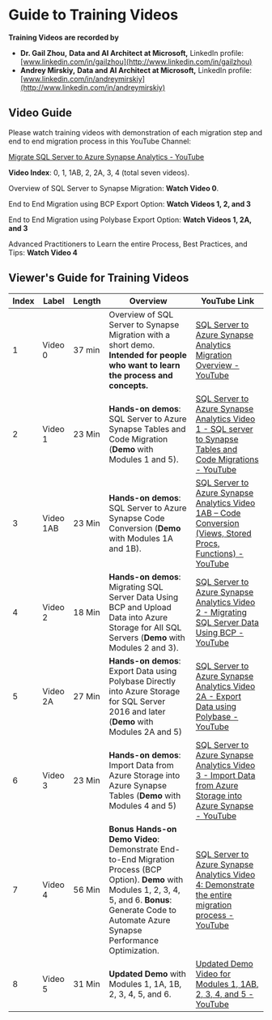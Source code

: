 # **Guide to Training Videos** 

**Training Videos are recorded by**

- **Dr. Gail Zhou,** **Data and AI Architect at Microsoft,** LinkedIn profile: [www.linkedin.com/in/gailzhou](http://www.linkedin.com/in/gailzhou)
- **Andrey Mirskiy,** **Data and AI Architect at Microsoft,** LinkedIn profile: [www.linkedin.com/in/andreymirskiy](http://www.linkedin.com/in/andreymirskiy)



## **Video Guide**

Please watch training videos with demonstration of each migration step and end to end migration process in this YouTube Channel: 

[Migrate SQL Server to Azure Synapse Analytics - YouTube](https://www.youtube.com/playlist?list=PLTPqkIPx9Hx8QJnYh45aewA_60Kw3x1Ia)

**Video Index**: 0, 1, 1AB, 2, 2A, 3, 4 (total seven videos).

Overview of SQL Server to Synapse Migration: **Watch Video 0**. 

End to End Migration using BCP Export Option: **Watch Videos 1, 2, and 3**

End to End Migration using Polybase Export Option: **Watch Videos 1, 2A, and 3** 

Advanced Practitioners to Learn the entire Process, Best Practices, and Tips: **Watch Video 4** 



## **Viewer's Guide for Training Videos**

| **Index** | **Label** | **Length** | **Overview**                                                 | **YouTube Link**                                             |
| --------- | --------- | ---------- | ------------------------------------------------------------ | ------------------------------------------------------------ |
| 1         | Video 0   | 37 min     | Overview of SQL Server to Synapse Migration with a short demo. **Intended for people who want to learn the process and concepts.** | [SQL Server to Azure Synapse Analytics Migration Overview - YouTube](https://www.youtube.com/watch?v=VEuwoxmzciM&list=PLTPqkIPx9Hx8QJnYh45aewA_60Kw3x1Ia&index=1) |
| 2         | Video 1   | 23 Min     | **Hands-on demos**: SQL Server to Azure Synapse Tables and Code  Migration (**Demo** with Modules 1 and 5). | [SQL Server to Azure Synapse Analytics Video 1 - SQL server to Synapse Tables and Code Migrations - YouTube](https://www.youtube.com/watch?v=YmxHVouAUwM&list=PLTPqkIPx9Hx8QJnYh45aewA_60Kw3x1Ia&index=2) |
| 3         | Video 1AB | 23 Min     | **Hands-on demos**: SQL Server to Azure Synapse Code Conversion (**Demo** with Modules 1A and 1B). | [SQL Server to Azure Synapse Analytics Video 1AB – Code Conversion (Views, Stored Procs, Functions) - YouTube](https://www.youtube.com/watch?v=cDqm5cwLoHU&list=PLTPqkIPx9Hx8QJnYh45aewA_60Kw3x1Ia&index=4) |
| 4         | Video 2   | 18 Min     | **Hands-on demos**: Migrating SQL Server Data Using BCP and Upload Data  into Azure Storage for All SQL Servers  (**Demo** with Modules 2 and 3). | [SQL Server to Azure Synapse Analytics Video 2 - Migrating SQL Server Data Using BCP - YouTube](https://www.youtube.com/watch?v=wY-dY2FcgFY&list=PLTPqkIPx9Hx8QJnYh45aewA_60Kw3x1Ia&index=3) |
| 5         | Video 2A  | 27 Min     | **Hands-on demos**: Export Data using Polybase Directly into Azure  Storage for SQL Server 2016 and later (**Demo** with Modules 2A and 5) | [SQL Server to Azure Synapse Analytics Video 2A - Export Data using Polybase - YouTube](https://www.youtube.com/watch?v=LrrWMjBFn_E&list=PLTPqkIPx9Hx8QJnYh45aewA_60Kw3x1Ia&index=4) |
| 6         | Video 3   | 23 Min     | **Hands-on demos**: Import Data from Azure Storage into Azure Synapse  Tables (**Demo** with Modules 4 and 5) | [SQL Server to Azure Synapse Analytics Video 3 - Import Data from Azure Storage into Azure Synapse - YouTube](https://www.youtube.com/watch?v=B_KtInNW5QA&list=PLTPqkIPx9Hx8QJnYh45aewA_60Kw3x1Ia&index=5) |
| 7         | Video 4   | 56 Min     | **Bonus Hands-on Demo Video**: Demonstrate End-to-End Migration Process (BCP Option). **Demo** with Modules 1, 2, 3, 4, 5, and 6. **Bonus**: Generate Code to Automate Azure Synapse Performance Optimization. | [SQL Server to Azure Synapse Analytics Video 4: Demonstrate the entire migration process - YouTube](https://www.youtube.com/watch?v=RyCOogKpGpQ&list=PLTPqkIPx9Hx8QJnYh45aewA_60Kw3x1Ia&index=6) |
| 8         | Video 5   | 31 Min     | **Updated Demo** with Modules 1, 1A, 1B, 2, 3, 4, 5, and 6.  | [Updated Demo Video for Modules 1, 1AB, 2, 3, 4, and 5 - YouTube](https://www.youtube.com/watch?v=JmfgG0K40Rw&list=PLTPqkIPx9Hx8QJnYh45aewA_60Kw3x1Ia&index=8&t=189s) |

